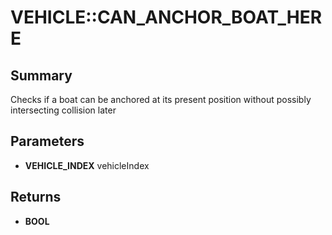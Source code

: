 # VEHICLE::CAN_ANCHOR_BOAT_HERE

## Summary
Checks if a boat can be anchored at its present position without possibly intersecting collision later

## Parameters
* **VEHICLE_INDEX** vehicleIndex

## Returns
* **BOOL**